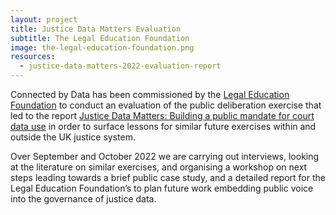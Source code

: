 ```yaml
---
layout: project
title: Justice Data Matters Evaluation
subtitle: The Legal Education Foundation
image: the-legal-education-foundation.png
resources:
  - justice-data-matters-2022-evaluation-report
---
```

Connected by Data has been commissioned by the [Legal Education Foundation](https://thelegaleducationfoundation.org/) to conduct an evaluation of the public deliberation exercise that led to the report [Justice Data Matters: Building a public mandate for court data use](https://research.thelegaleducationfoundation.org/research-learning/funded-research/justice-data-matters-building-a-public-mandate-for-court-data-use) in order to surface lessons for similar future exercises within and outside the UK justice system.

<!--more-->

Over September and October 2022 we are carrying out interviews, looking at the literature on similar exercises, and organising a workshop on next steps leading towards a brief public case study, and a detailed report for the Legal Education Foundation’s to plan future work embedding public voice into the governance of justice data.
